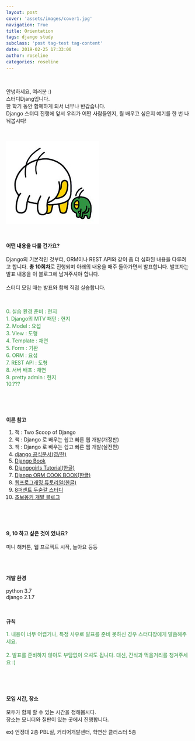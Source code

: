 ```yaml
---
layout: post
cover: 'assets/images/cover1.jpg'
navigation: True
title: Orientation
tags: django study 
subclass: 'post tag-test tag-content'
date: 2019-02-25 17:33:00
author: roseline
categories: roseline
---
```

  
<br>


안녕하세요, 여러분 :)  
스터디Djang입니다.  
한 학기 동안 함께하게 되서 너무나 반갑습니다.  
Django 스터디 진행에 앞서 우리가 어떤 사람들인지, 뭘 배우고 싶은지 얘기를 한 번 나눠봅시다!

<br>



![greeting](/assets/images/greeting.jpg "greeting")  



<br>
  

**어떤 내용을 다룰 건가요?**
<br>
<br>
Django의 기본적인 것부터, ORM이나 REST API와 같이 좀 더 심화된 내용을 다루려고 합니다. **총 10회차**로 진행되며 아래의 내용을 매주 돌아가면서 발표합니다. 발표자는 발표 내용을 이 블로그에 남겨주셔야 합니다.<br><br>
스터디 모임 때는 발표와 함께 직접 실습합니다.
  
<br>
  
<font color="#339441">
  <p>
0. 실습 환경 준비 : 현지 <br>
1. Django의 MTV 패턴 : 현지<br>
2. Model : 요섭 <br>
3. View : 도형 <br>
4. Template : 채연 <br>
5. Form : 기완 <br>
6. ORM : 요섭 <br>
7. REST API : 도형 <br>
8. 서버 배포 : 채연 <br>
9. pretty admin : 현지 <br>
10.???
  </p>
</font>

<br>
<br>
<br>

**이론 참고**
1. 책 : Two Scoop of Django
2. 책 : Django 로 배우는 쉽고 빠른 웹 개발(개정판)
3. 책 : Django 로 배우는 쉽고 빠른 웹 개발(실전편)
4. [django 공식문서(영/한)](https://docs.djangoproject.com/ko/2.1/)
5. [Django Book](https://djangobook.com/)
6. [Djangogirls Tutorial(한글)](https://tutorial.djangogirls.org/ko/)
7. [Django ORM COOK BOOK(한글)](https://django-orm-cookbook-ko.readthedocs.io/en/latest/)
8. [웹프로그래밍 튜토리얼(한글)](https://poiemaweb.com/)
9. [8퍼센트 두숟갈 스터디](https://8percent.github.io/2017-06-30/%EC%8A%A4%ED%84%B0%EB%94%94%EC%8B%9C%EC%9E%91/)
10. [초보몽키 개발 블로그](https://wayhome25.github.io/blog/categories/#django) 
 

  
<br>
<br>
<br>

**9, 10 하고 싶은 것이 있나요?**
<br>
<br>
미니 해커톤, 웹 프로젝트 시작, 놀아요 등등  
<br>
<br>
<br>

**개발 환경**
<br>
<br>
python 3.7 
<br>
django 2.1.7 
<br>
<br>
<br>


**규칙**
<font color="#339441">
<p>
1. 내용이 너무 어렵거나, 특정 사유로 발표를 준비 못하신 경우 스터디장에게 말씀해주세요.<br><br>
2. 발표를 준비하지 않아도 부담없이 오셔도 됩니다. 대신, 간식과 먹을거리를 챙겨주세요 :)  <br>

</p>
</font>

<br>
<br>
<br>


**모임 시간, 장소**
<br>
<br>
모두가 함께 할 수 있는 시간을 정해봅시다.  
장소는 모니터와 칠판이 있는 곳에서 진행합니다.  
  
ex) 언정대 2층 PBL실, 커리어개발센터, 학연산 클러스터 5층

<br>
<br>
<br>
